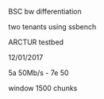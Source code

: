 BSC bw differentiation

two tenants using ssbench

ARCTUR testbed

12/01/2017

5a 50Mb/s - 7e 50

window 1500 chunks
